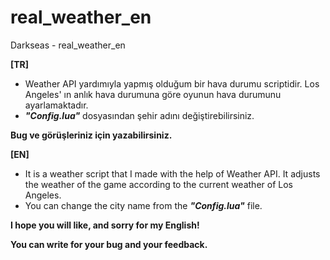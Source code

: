 # real_weather_en
Darkseas - real_weather_en

<b>[TR]</b> <br/>
- Weather API yardımıyla yapmış olduğum bir hava durumu scriptidir. Los Angeles' ın anlık hava durumuna göre oyunun hava durumunu ayarlamaktadır.
- <b><i>"Config.lua"</b></i> dosyasından şehir adını değiştirebilirsiniz.

<b>Bug ve görüşleriniz için yazabilirsiniz.</b>

<b>[EN]</b> <br/>
- It is a weather script that I made with the help of Weather API. It adjusts the weather of the game according to the current weather of Los Angeles.
- You can change the city name from the <b><i>"Config.lua"</b></i> file.

<b>I hope you will like, and sorry for my English!</b>

<b>You can write for your bug and your feedback.</b>
